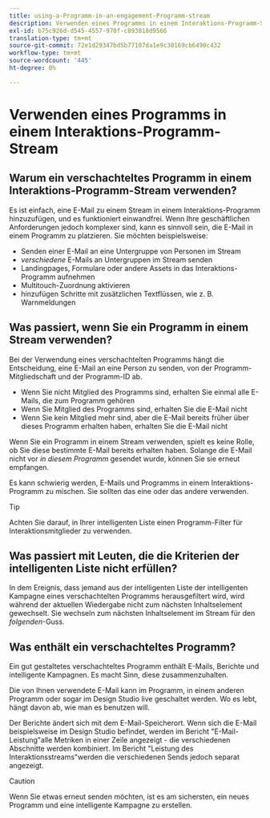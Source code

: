 ```yaml
---
title: using-a-Programm-in-an-engagement-Programm-stream
description: Verwenden eines Programms in einem Interaktions-Programm-Stream
exl-id: b75c926d-d545-4557-970f-c893818d9566
translation-type: tm+mt
source-git-commit: 72e1d29347bd5b77107da1e9c30169cb6490c432
workflow-type: tm+mt
source-wordcount: '445'
ht-degree: 0%

---
```


# Verwenden eines Programms in einem Interaktions-Programm-Stream

## Warum ein verschachteltes Programm in einem Interaktions-Programm-Stream verwenden?

Es ist einfach, eine E-Mail zu einem Stream in einem Interaktions-Programm hinzuzufügen, und es funktioniert einwandfrei. Wenn Ihre geschäftlichen Anforderungen jedoch komplexer sind, kann es sinnvoll sein, die E-Mail in einem Programm zu platzieren. Sie möchten beispielsweise:

* Senden einer E-Mail an eine Untergruppe von Personen im Stream
* _verschiedene_ E-Mails an Untergruppen im Stream senden
* Landingpages, Formulare oder andere Assets in das Interaktions-Programm aufnehmen
* Multitouch-Zuordnung aktivieren
* hinzufügen Schritte mit zusätzlichen Textflüssen, wie z. B. Warnmeldungen

## Was passiert, wenn Sie ein Programm in einem Stream verwenden?

Bei der Verwendung eines verschachtelten Programms hängt die Entscheidung, eine E-Mail an eine Person zu senden, von der Programm-Mitgliedschaft und der Programm-ID ab.

* Wenn Sie nicht Mitglied des Programms sind, erhalten Sie einmal alle E-Mails, die zum Programm gehören
* Wenn Sie Mitglied des Programms sind, erhalten Sie die E-Mail nicht
* Wenn Sie kein Mitglied mehr sind, aber die E-Mail bereits früher über dieses Programm erhalten haben, erhalten Sie die E-Mail nicht

Wenn Sie ein Programm in einem Stream verwenden, spielt es keine Rolle, ob Sie diese bestimmte E-Mail bereits erhalten haben. Solange die E-Mail nicht vor _in diesem Programm_ gesendet wurde, können Sie sie erneut empfangen.

Es kann schwierig werden, E-Mails und Programms in einem Interaktions-Programm zu mischen. Sie sollten das eine oder das andere verwenden.

>[!TIP]
>
>Achten Sie darauf, in Ihrer intelligenten Liste einen Programm-Filter für Interaktionsmitglieder zu verwenden.

## Was passiert mit Leuten, die die Kriterien der intelligenten Liste nicht erfüllen?

In dem Ereignis, dass jemand aus der intelligenten Liste der intelligenten Kampagne eines verschachtelten Programms herausgefiltert wird, wird während der aktuellen Wiedergabe nicht zum nächsten Inhaltselement gewechselt. Sie wechseln zum nächsten Inhaltselement im Stream für den _folgenden_-Guss.

## Was enthält ein verschachteltes Programm?

Ein gut gestaltetes verschachteltes Programm enthält E-Mails, Berichte und intelligente Kampagnen. Es macht Sinn, diese zusammenzuhalten.

Die von Ihnen verwendete E-Mail kann im Programm, in einem anderen Programm oder sogar im Design Studio live geschaltet werden. Wo es lebt, hängt davon ab, wie man es benutzen will.

Der Berichte ändert sich mit dem E-Mail-Speicherort. Wenn sich die E-Mail beispielsweise im Design Studio befindet, werden im Bericht &quot;E-Mail-Leistung&quot;alle Metriken in einer Zeile angezeigt - die verschiedenen Abschnitte werden kombiniert. Im Bericht &quot;Leistung des Interaktionsstreams&quot;werden die verschiedenen Sends jedoch separat angezeigt.

>[!CAUTION]
>
>Wenn Sie etwas erneut senden möchten, ist es am sichersten, ein neues Programm und eine intelligente Kampagne zu erstellen.
